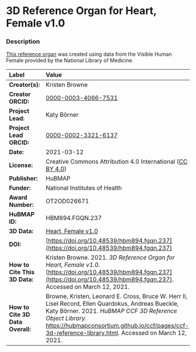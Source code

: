 # 3D Reference Organ for Heart, Female v1.0

### Description
[This reference organ](https://hubmapconsortium.github.io/ccf/pages/ccf-3d-reference-library.html) was created using data from the Visible Human Female provided by the National Library of Medicine.

| Label | Value |
| :------------- |:-------------|
| **Creator(s):** | Kristen Browne |
| **Creator ORCID:** | [0000-0003-4066-7531](https://orcid.org/0000-0003-4066-7531) |
| **Project Lead:** | Katy B&ouml;rner |
| **Project Lead ORCID:** | [0000-0002-3321-6137](https://orcid.org/0000-0002-3321-6137) |
| **Date:** | 2021-03-12 |
| **License:** | Creative Commons Attribution 4.0 International ([CC BY 4.0](https://creativecommons.org/licenses/by/4.0/)) |
| **Publisher:** | HuBMAP |
| **Funder:** | National Institutes of Health |
| **Award Number:** | OT2OD026671 |
| **HuBMAP ID:** | HBM894.FGQN.237 |
| **3D Data:** | [Heart, Female v1.0](https://hubmapconsortium.github.io/ccf-releases/v1.0/models/VH_F_Heart_v1.0.glb) |
| **DOI:** | [https://doi.org/10.48539/hbm894.fgqn.237](https://doi.org/10.48539/hbm894.fgqn.237) |
| **How to Cite This 3D Data:** | Kristen Browne. 2021. *3D Reference Organ for Heart, Female v1.0.* [https://doi.org/10.48539/hbm894.fgqn.237](https://doi.org/10.48539/hbm894.fgqn.237). Accessed on March 12, 2021. |
| **How to Cite 3D Data Overall:** | Browne, Kristen, Leonard E. Cross, Bruce W. Herr II, Lisel Record, Ellen Quardokus, Andreas Bueckle, Katy B&ouml;rner. 2021. *HuBMAP CCF 3D Reference Object Library*. https://hubmapconsortium.github.io/ccf/pages/ccf-3d-reference-library.html. Accessed on March 12, 2021. |